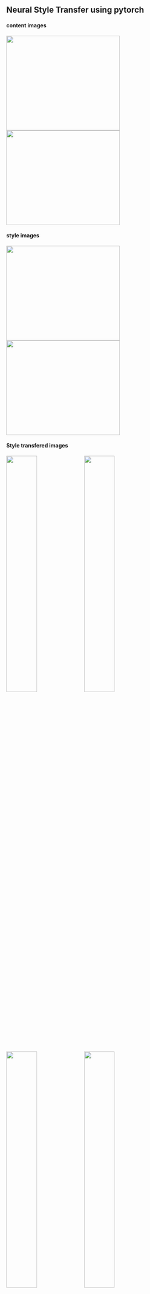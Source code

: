 ## Neural Style Transfer using pytorch


#### content images

<p float="left">
  <img src = https://user-images.githubusercontent.com/48699654/159005895-ef449fb1-c999-455a-9757-4e641bef56be.jpg width= "300" height= "250">
  <img src = https://user-images.githubusercontent.com/48699654/159005904-2a1d2cad-4053-4706-9679-a2f27695a096.jpg width= "300" height= "250">
</p>


#### style images

<p float="left">
  <img src = https://user-images.githubusercontent.com/48699654/159006972-a8ffbed9-2cd8-432b-8c23-19d4722d0f84.jpg width= "300" height= "250">
  <img src = https://user-images.githubusercontent.com/48699654/159006977-dce89a9a-4884-4edd-84c6-e4162963f9e2.jpg width= "300" height= "250">
</p>


#### Style transfered images

<p float="left">
  <img src = https://user-images.githubusercontent.com/48699654/159007143-8769dce6-467e-4469-a38c-ac98f298fbe8.png width= "40%" height= "40%">
  <img src = https://user-images.githubusercontent.com/48699654/159007145-88f7da4b-138b-4e44-8acc-83ba38cb8075.jpeg width= "40%" height= "40%">
</p>

<p float="left">
  <img src = https://user-images.githubusercontent.com/48699654/159007154-0ac6664b-96d4-4951-a396-7fe255a29683.jpeg width= "40%" height= "40%">
  <img src = https://user-images.githubusercontent.com/48699654/159007165-3371a325-6c52-46d6-bd4a-e48e01c392d1.jpeg width= "40%" height= "40%">
</p>



Take a look at [this amazing repo!](https://github.com/gordicaleksa/pytorch-neural-style-transfer)

 
#### Reference
[pytorch tutorial](https://pytorch.org/tutorials/advanced/neural_style_tutorial.html)

